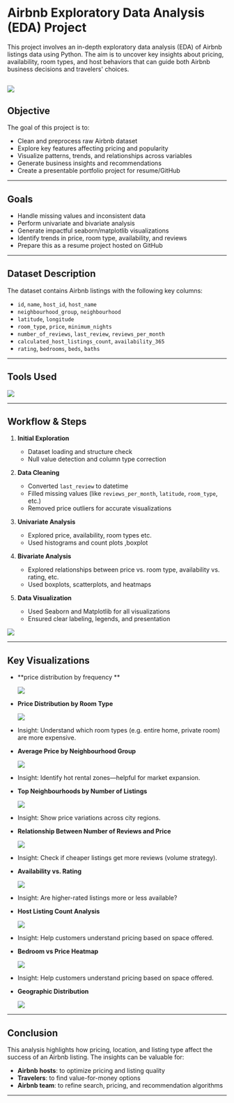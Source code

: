 # Airbnb Exploratory Data Analysis (EDA) Project

This project involves an in-depth exploratory data analysis (EDA) of Airbnb listings data using Python. The aim is to uncover key insights about pricing, availability, room types, and host behaviors that can guide both Airbnb business decisions and travelers' choices.

![](https://github.com/iqbal-hasan291/airbnb_data_analysis-Python-/blob/c1fc59a26a484f33701b8a0ec3ebd64ff3d02f37/AirBnB_image.webp)
---

## Objective

The goal of this project is to:
- Clean and preprocess raw Airbnb dataset
- Explore key features affecting pricing and popularity
- Visualize patterns, trends, and relationships across variables
- Generate business insights and recommendations
- Create a presentable portfolio project for resume/GitHub

---

## Goals

- Handle missing values and inconsistent data
- Perform univariate and bivariate analysis
- Generate impactful seaborn/matplotlib visualizations
- Identify trends in price, room type, availability, and reviews
- Prepare this as a resume project hosted on GitHub

---

## Dataset Description

The dataset contains Airbnb listings with the following key columns:
- `id`, `name`, `host_id`, `host_name`
- `neighbourhood_group`, `neighbourhood`
- `latitude`, `longitude`
- `room_type`, `price`, `minimum_nights`
- `number_of_reviews`, `last_review`, `reviews_per_month`
- `calculated_host_listings_count`, `availability_365`
- `rating`, `bedrooms`, `beds`, `baths`


---

## Tools Used

![](https://github.com/iqbal-hasan291/airbnb_data_analysis-Python-/blob/970df29b779e27632f731f51d8c10935ad1497cf/image/_-%20visual%20selection%20(4).png)

---

## Workflow & Steps

1. **Initial Exploration**
   - Dataset loading and structure check
   - Null value detection and column type correction

2. **Data Cleaning**
   - Converted `last_review` to datetime
   - Filled missing values (like `reviews_per_month`, `latitude`, `room_type`, etc.)
   - Removed price outliers for accurate visualizations

3. **Univariate Analysis**
   - Explored price, availability, room types etc.
   - Used histograms and count plots ,boxplot

4. **Bivariate Analysis**
   - Explored relationships between price vs. room type, availability vs. rating, etc.
   - Used boxplots, scatterplots, and  heatmaps

5. **Data Visualization**
   - Used Seaborn and Matplotlib for all visualizations
   - Ensured clear labeling, legends, and presentation


![](https://github.com/iqbal-hasan291/airbnb_data_analysis-Python-/blob/970df29b779e27632f731f51d8c10935ad1497cf/image/_-%20visual%20selection%20(3).png)

---

## Key Visualizations

-  **price distribution by frequency **
 
   ![](https://github.com/iqbal-hasan291/airbnb_data_analysis-Python-/blob/08966c1cf2d6d2ca6dfabe0dd9f6c5c2622f9206/image/image_1.png)
   
-  **Price Distribution by Room Type**
  
   ![](https://github.com/iqbal-hasan291/airbnb_data_analysis-Python-/blob/08966c1cf2d6d2ca6dfabe0dd9f6c5c2622f9206/image/image_2.png)
   
-  Insight: Understand which room types (e.g. entire home, private room) are more expensive.
  
-  **Average Price by Neighbourhood Group**
  
   ![](https://github.com/iqbal-hasan291/airbnb_data_analysis-Python-/blob/08966c1cf2d6d2ca6dfabe0dd9f6c5c2622f9206/image/image_3.png)
   
-  Insight: Identify hot rental zones—helpful for market expansion.
  
-  **Top Neighbourhoods by Number of Listings**
   
   ![](https://github.com/iqbal-hasan291/airbnb_data_analysis-Python-/blob/08966c1cf2d6d2ca6dfabe0dd9f6c5c2622f9206/image/image_4.png)
  
-  Insight: Show price variations across city regions.
  
-  **Relationship Between Number of Reviews and Price**
  
   ![](https://github.com/iqbal-hasan291/airbnb_data_analysis-Python-/blob/08966c1cf2d6d2ca6dfabe0dd9f6c5c2622f9206/image/image_5.png)
  
-  Insight: Check if cheaper listings get more reviews (volume strategy).
  
-  **Availability vs. Rating**
   
   ![]( https://github.com/iqbal-hasan291/airbnb_data_analysis-Python-/blob/08966c1cf2d6d2ca6dfabe0dd9f6c5c2622f9206/image/image_6.png)
   
-  Insight: Are higher-rated listings more or less available?
   
-  **Host Listing Count Analysis**
  
   ![](https://github.com/iqbal-hasan291/airbnb_data_analysis-Python-/blob/08966c1cf2d6d2ca6dfabe0dd9f6c5c2622f9206/image/image_7.png)
  
- Insight: Help customers understand pricing based on space offered.

-  **Bedroom vs Price Heatmap**
  
   ![](https://github.com/iqbal-hasan291/airbnb_data_analysis-Python-/blob/08966c1cf2d6d2ca6dfabe0dd9f6c5c2622f9206/image/image_8.png)
  
-  Insight: Help customers understand pricing based on space offered.
  
-  **Geographic Distribution**
  
   ![](https://github.com/iqbal-hasan291/airbnb_data_analysis-Python-/blob/08966c1cf2d6d2ca6dfabe0dd9f6c5c2622f9206/image/image_9.png) 

---

## Conclusion

This analysis highlights how pricing, location, and listing type affect the success of an Airbnb listing. The insights can be valuable for:
- **Airbnb hosts**: to optimize pricing and listing quality
- **Travelers**: to find value-for-money options
- **Airbnb team**: to refine search, pricing, and recommendation algorithms

---





